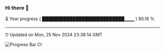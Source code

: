 ### Hi there 👋

⏳ Year progress { ███████████████████████████▁▁▁ } 90.16 %

---

⏰ Updated on Mon, 25 Nov 2024 23:38:14 GMT

![Progress Bar CI](https://github.com/IshwaranRudhara/GIT-ACTION/workflows/Progress%20Bar%20CI/badge.svg)
